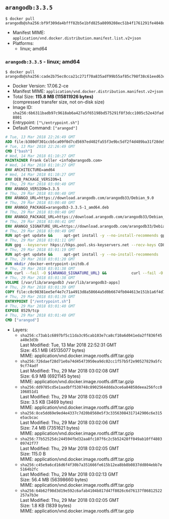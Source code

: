 ## `arangodb:3.3.5`

```console
$ docker pull arangodb@sha256:bf9f309da4bfff82b5e1bfd825a8099208ec51b4f1761291fe4048df58836fe1
```

-	Manifest MIME: `application/vnd.docker.distribution.manifest.list.v2+json`
-	Platforms:
	-	linux; amd64

### `arangodb:3.3.5` - linux; amd64

```console
$ docker pull arangodb@sha256:cade2b75ec0cca21c271f70a835adf99b55af85c798f38c61eed63c722558322
```

-	Docker Version: 17.06.2-ce
-	Manifest MIME: `application/vnd.docker.distribution.manifest.v2+json`
-	Total Size: **115.8 MB (115811926 bytes)**  
	(compressed transfer size, not on-disk size)
-	Image ID: `sha256:6b6311badb97c9618ab6a427a5f65198bd575291f8f3dcc1005c52e43fad8801`
-	Entrypoint: `["\/entrypoint.sh"]`
-	Default Command: `["arangod"]`

```dockerfile
# Tue, 13 Mar 2018 22:26:49 GMT
ADD file:b380df301ccb5ca09f0d7cd5697ed402fa55f3e9bc5df2f4d489ba31f28de58a in / 
# Tue, 13 Mar 2018 22:26:49 GMT
CMD ["bash"]
# Wed, 14 Mar 2018 01:10:27 GMT
MAINTAINER Frank Celler <info@arangodb.com>
# Wed, 14 Mar 2018 01:10:27 GMT
ENV ARCHITECTURE=amd64
# Wed, 14 Mar 2018 01:10:27 GMT
ENV DEB_PACKAGE_VERSION=1
# Thu, 29 Mar 2018 03:00:40 GMT
ENV ARANGO_VERSION=3.3.5
# Thu, 29 Mar 2018 03:00:40 GMT
ENV ARANGO_URL=https://download.arangodb.com/arangodb33/Debian_9.0
# Thu, 29 Mar 2018 03:00:40 GMT
ENV ARANGO_PACKAGE=arangodb3-3.3.5-1_amd64.deb
# Thu, 29 Mar 2018 03:00:40 GMT
ENV ARANGO_PACKAGE_URL=https://download.arangodb.com/arangodb33/Debian_9.0/amd64/arangodb3-3.3.5-1_amd64.deb
# Thu, 29 Mar 2018 03:00:41 GMT
ENV ARANGO_SIGNATURE_URL=https://download.arangodb.com/arangodb33/Debian_9.0/amd64/arangodb3-3.3.5-1_amd64.deb.asc
# Thu, 29 Mar 2018 03:00:49 GMT
RUN apt-get update &&     apt-get install -y --no-install-recommends gpg dirmngr     &&     rm -rf /var/lib/apt/lists/*
# Thu, 29 Mar 2018 03:01:11 GMT
RUN gpg --keyserver hkps://hkps.pool.sks-keyservers.net --recv-keys CD8CB0F1E0AD5B52E93F41E7EA93F5E56E751E9B
# Thu, 29 Mar 2018 03:01:19 GMT
RUN apt-get update &&     apt-get install -y --no-install-recommends         libjemalloc1         ca-certificates         pwgen         curl     &&     rm -rf /var/lib/apt/lists/*
# Thu, 29 Mar 2018 03:01:20 GMT
RUN mkdir /docker-entrypoint-initdb.d
# Thu, 29 Mar 2018 03:01:38 GMT
RUN curl --fail -O ${ARANGO_SIGNATURE_URL} &&           curl --fail -O ${ARANGO_PACKAGE_URL} &&             gpg --verify ${ARANGO_PACKAGE}.asc &&     (echo arangodb3 arangodb3/password password test | debconf-set-selections) &&     (echo arangodb3 arangodb3/password_again password test | debconf-set-selections) &&     DEBIAN_FRONTEND="noninteractive" dpkg -i ${ARANGO_PACKAGE} &&     rm -rf /var/lib/arangodb3/* &&     sed -ri         -e 's!127\.0\.0\.1!0.0.0.0!g'         -e 's!^(file\s*=).*!\1 -!'         -e 's!^#\s*uid\s*=.*!uid = arangodb!'         -e 's!^#\s*gid\s*=.*!gid = arangodb!'         /etc/arangodb3/arangod.conf     &&     rm -f ${ARANGO_PACKAGE}*
# Thu, 29 Mar 2018 03:01:38 GMT
VOLUME [/var/lib/arangodb3 /var/lib/arangodb3-apps]
# Thu, 29 Mar 2018 03:01:39 GMT
COPY file:c8c98381ee5ef4e7c71a4913d8a58664a5d0b6674fb044613e151b1a6f4d73ac in /entrypoint.sh 
# Thu, 29 Mar 2018 03:01:39 GMT
ENTRYPOINT ["/entrypoint.sh"]
# Thu, 29 Mar 2018 03:01:40 GMT
EXPOSE 8529/tcp
# Thu, 29 Mar 2018 03:01:40 GMT
CMD ["arangod"]
```

-	Layers:
	-	`sha256:c73ab1c6897bf5c11da3c95cab103e7ca8cf10a6d041eda2ff836f45a40e3d3b`  
		Last Modified: Tue, 13 Mar 2018 22:52:31 GMT  
		Size: 45.1 MB (45135077 bytes)  
		MIME: application/vnd.docker.image.rootfs.diff.tar.gzip
	-	`sha256:726daef28d71e0a74d45473950ea9dc02cc1f57b5f2e90527829a5fc9cf74adf`  
		Last Modified: Thu, 29 Mar 2018 03:02:08 GMT  
		Size: 6.9 MB (6921145 bytes)  
		MIME: application/vnd.docker.image.rootfs.diff.tar.gzip
	-	`sha256:dd9785cd5e1aadbff530748c8902564ddda3ce6a84858deea256fcc0106851d1`  
		Last Modified: Thu, 29 Mar 2018 03:02:05 GMT  
		Size: 3.5 KB (3469 bytes)  
		MIME: application/vnd.docker.image.rootfs.diff.tar.gzip
	-	`sha256:8ce5dd69e9ed4e4337c7d20b8560e5f3c33563084317142906c6e315e5acbcac`  
		Last Modified: Thu, 29 Mar 2018 03:02:06 GMT  
		Size: 7.4 MB (7351621 bytes)  
		MIME: application/vnd.docker.image.rootfs.diff.tar.gzip
	-	`sha256:77b52525dc244594fbd32aa8fc107f6c2c5b52428ff049ab10ff480309742f77`  
		Last Modified: Thu, 29 Mar 2018 03:02:05 GMT  
		Size: 115.0 B  
		MIME: application/vnd.docker.image.rootfs.diff.tar.gzip
	-	`sha256:c45e9a6cd16d6f4f30b7a351666fe615b12ea8bb8b0837dd804ebb7e5164b2fc`  
		Last Modified: Thu, 29 Mar 2018 03:02:13 GMT  
		Size: 56.4 MB (56398660 bytes)  
		MIME: application/vnd.docker.image.rootfs.diff.tar.gzip
	-	`sha256:64b62f98d3d19e592c6afab4104b817d47f8026c6d76137f86812522257a7b3e`  
		Last Modified: Thu, 29 Mar 2018 03:02:05 GMT  
		Size: 1.8 KB (1839 bytes)  
		MIME: application/vnd.docker.image.rootfs.diff.tar.gzip
